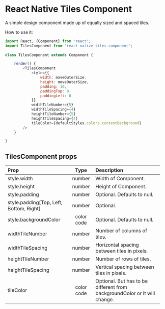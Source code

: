 # React Native Tiles Component
A simple design component made up of equally sized and spaced tiles.

How to use it:

```js
import React, {Component} from 'react';
import TilesComponent from 'react-native-tiles-component';
	
class TilesComponent extends Component {

	render() {
	 	<TilesComponent
	 		style={{
	 			width: moveOuterSize, 
	 			height: moveOuterSize, 
	 			padding: 10, 
	 			paddingTop: 0, 
	 			paddingLeft: 0
	 		}}
	 		widthTileNumber={5}
	 		widthTileSpacing={4}
	 		heightTileNumber={5}
	 		heightTileSpacing={4}
	 		tileColor={defaultStyles.colors.contentBackground}
	 	/>
	}

}

```

## TilesComponent props
| Prop | Type | Description |
:----------------- |:-----------:| :-----|
| style.width | number | Width of Component. |
| style.height | number | Height of Component.  |
| style.padding | number | Optional. Defaults to null. |
| style.padding[Top, Left, Bottom, Right] | number | Optional. |
| style.backgroundColor | color code | Optional. Defaults to null. |
| widthTileNumber | number | Number of columns of tiles. |
| widthTileSpacing | number | Horizontal spacing between tiles in pixels. |
| heightTileNumber | number | Number of rows of tiles. |
| heightTileSpacing | number | Vertical spacing between tiles in pixels. |
| tileColor | color code | Optional. But has to be different from backgroundColor or it will change. |
